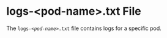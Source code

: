 <!-- loio0f4a70fd1c554d5b88f406a10c06400c -->

# logs-<pod-name\>.txt File

The <code>logs-<i class="varname">&lt;pod-name&gt;</i>.txt</code> file contains logs for a specific pod.

